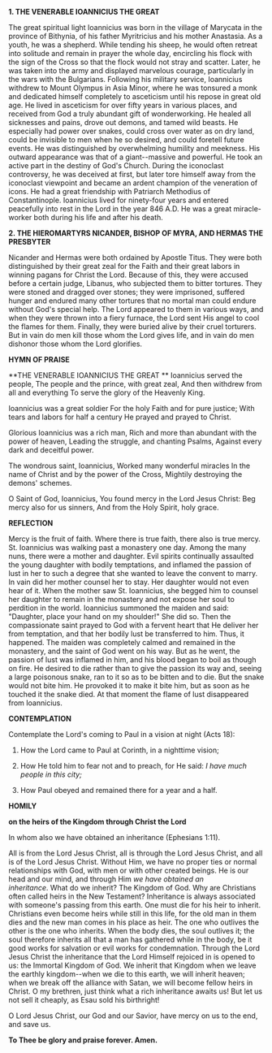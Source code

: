
**1. THE VENERABLE IOANNICIUS THE GREAT**

The great spiritual light Ioannicius was born in the village of Marycata in the province of Bithynia, of his father Myritricius and his mother Anastasia. As a youth, he was a shepherd. While tending his sheep, he would often retreat into solitude and remain in prayer the whole day, encircling his flock with the sign of the Cross so that the flock would not stray and scatter. Later, he was taken into the army and displayed marvelous courage, particularly in the wars with the Bulgarians. Following his military service, Ioannicius withdrew to Mount Olympus in Asia Minor, where he was tonsured a monk and dedicated himself completely to asceticism until his repose in great old age. He lived in asceticism for over fifty years in various places, and received from God a truly abundant gift of wonderworking. He healed all sicknesses and pains, drove out demons, and tamed wild beasts. He especially had power over snakes, could cross over water as on dry land, could be invisible to men when he so desired, and could foretell future events. He was distinguished by overwhelming humility and meekness. His outward appearance was that of a giant--massive and powerful. He took an active part in the destiny of God's Church. During the iconoclast controversy, he was deceived at first, but later tore himself away from the iconoclast viewpoint and became an ardent champion of the veneration of icons. He had a great friendship with Patriarch Methodius of Constantinople. Ioannicius lived for ninety-four years and entered peacefully into rest in the Lord in the year 846 A.D. He was a great miracle-worker both during his life and after his death.

**2. THE HIEROMARTYRS NICANDER, BISHOP OF MYRA, AND HERMAS THE PRESBYTER**

Nicander and Hermas were both ordained by Apostle Titus. They were both distinguished by their great zeal for the Faith and their great labors in winning pagans for Christ the Lord. Because of this, they were accused before a certain judge, Libanus, who subjected them to bitter tortures. They were stoned and dragged over stones; they were imprisoned, suffered hunger and endured many other tortures that no mortal man could endure without God's special help. The Lord appeared to them in various ways, and when they were thrown into a fiery furnace, the Lord sent His angel to cool the flames for them. Finally, they were buried alive by their cruel torturers. But in vain do men kill those whom the Lord gives life, and in vain do men dishonor those whom the Lord glorifies.



**HYMN OF PRAISE**

**THE VENERABLE IOANNICIUS THE GREAT
**
Ioannicius served the people,
The people and the prince, with great zeal,
And then withdrew from all and everything
To serve the glory of the Heavenly King.

Ioannicius was a great soldier
For the holy Faith and for pure justice;
With tears and labors for half a century
He prayed and prayed to Christ.

Glorious Ioannicius was a rich man,
Rich and more than abundant with the power of heaven,
Leading the struggle, and chanting Psalms,
Against every dark and deceitful power.

The wondrous saint, Ioannicius,
Worked many wonderful miracles
In the name of Christ and by the power of the Cross,
Mightily destroying the demons' schemes.

O Saint of God, Ioannicius,
You found mercy in the Lord Jesus Christ:
Beg mercy also for us sinners,
And from the Holy Spirit, holy grace.


**REFLECTION**

Mercy is the fruit of faith. Where there is true faith, there also is true mercy. St. Ioannicius was walking past a monastery one day. Among the many nuns, there were a mother and daughter. Evil spirits continually assaulted the young daughter with bodily temptations, and inflamed the passion of lust in her to such a degree that she wanted to leave the convent to marry. In vain did her mother counsel her to stay. Her daughter would not even hear of it. When the mother saw St. Ioannicius, she begged him to counsel her daughter to remain in the monastery and not expose her soul to perdition in the world. Ioannicius summoned the maiden and said: "Daughter, place your hand on my shoulder!" She did so. Then the compassionate saint prayed to God with a fervent heart that He deliver her from temptation, and that her bodily lust be transferred to him. Thus, it happened. The maiden was completely calmed and remained in the monastery, and the saint of God went on his way. But as he went, the passion of lust was inflamed in him, and his blood began to boil as though on fire. He desired to die rather than to give the passion its way and, seeing a large poisonous snake, ran to it so as to be bitten and to die. But the snake would not bite him. He provoked it to make it bite him, but as soon as he touched it the snake died. At that moment the flame of lust disappeared from Ioannicius.



**CONTEMPLATION**

Contemplate the Lord's coming to Paul in a vision at night (Acts 18):

1.  How the Lord came to Paul at Corinth, in a nighttime vision;

1.  How He told him to fear not and to preach, for He said: *I have much people in this city;*

1.  How Paul obeyed and remained there for a year and a half.



**HOMILY**

**on the heirs of the Kingdom through Christ the Lord**

In whom also we have obtained an inheritance (Ephesians 1:11).

All is from the Lord Jesus Christ, all is through the Lord Jesus Christ, and all is of the Lord Jesus Christ. Without Him, we have no proper ties or normal relationships with God, with men or with other created beings. He is our head and our mind, and through Him *we have obtained an inheritance*. What do we inherit? The Kingdom of God. Why are Christians often called heirs in the New Testament? Inheritance is always associated with someone's passing from this earth. One must die for his heir to inherit. Christians even become heirs while still in this life, for the old man in them dies and the new man comes in his place as heir. The one who outlives the other is the one who inherits. When the body dies, the soul outlives it; the soul therefore inherits all that a man has gathered while in the body, be it good works for salvation or evil works for condemnation. Through the Lord Jesus Christ the inheritance that the Lord Himself rejoiced in is opened to us: the Immortal Kingdom of God. We inherit that Kingdom when we leave the earthly kingdom--when we die to this earth, we will inherit heaven; when we break off the alliance with Satan, we will become fellow heirs in Christ. O my brethren, just think what a rich inheritance awaits us! But let us not sell it cheaply, as Esau sold his birthright!

O Lord Jesus Christ, our God and our Savior, have mercy on us to the end, and save us.

**To Thee be glory and praise forever. Amen.**

